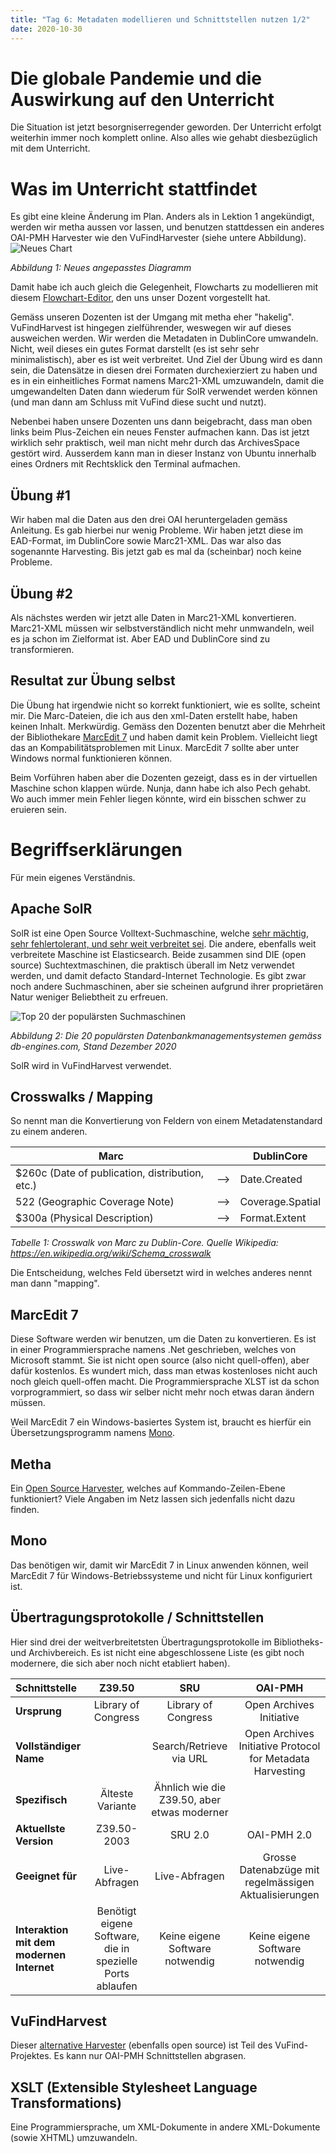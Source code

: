 ```yaml
---
title: "Tag 6: Metadaten modellieren und Schnittstellen nutzen 1/2"
date: 2020-10-30
---
```

# Die globale Pandemie und die Auswirkung auf den Unterricht
Die Situation ist jetzt besorgniserregender geworden. 
Der Unterricht erfolgt weiterhin immer noch komplett online. Also alles wie gehabt diesbezüglich mit dem Unterricht. 

# Was im Unterricht stattfindet
Es gibt eine kleine Änderung im Plan. 
Anders als in Lektion 1 angekündigt, werden wir metha aussen vor lassen, und benutzen stattdessen ein anderes OAI-PMH Harvester wie den VuFindHarvester (siehe untere Abbildung).   
![Neues Chart](https://raw.githubusercontent.com/charleswinkler/charleswinkler.github.io/master/_images/mermaid-diagram-20201223173923.png)

_Abbildung 1: Neues angepasstes Diagramm_

Damit habe ich auch gleich die Gelegenheit, Flowcharts zu modellieren mit diesem [Flowchart-Editor](https://felixlohmeier.de/dla/systemarchitektur.html), den uns unser Dozent vorgestellt hat. 

Gemäss unseren Dozenten ist der Umgang mit metha eher "hakelig". VuFindHarvest ist hingegen zielführender, weswegen wir auf dieses ausweichen werden. Wir werden die Metadaten in DublinCore umwandeln. Nicht, weil dieses ein gutes Format darstellt (es ist sehr sehr minimalistisch), aber es ist weit verbreitet. Und Ziel der Übung wird es dann sein, die Datensätze in diesen drei Formaten durchexierziert zu haben und es in ein einheitliches Format namens Marc21-XML umzuwandeln, damit die umgewandelten Daten dann wiederum für SolR verwendet werden können (und man dann am Schluss mit VuFind diese sucht und nutzt). 

Nebenbei haben unsere Dozenten uns dann beigebracht, dass man  oben links beim Plus-Zeichen ein neues Fenster aufmachen kann. Das ist jetzt wirklich sehr praktisch, weil man nicht mehr durch das ArchivesSpace gestört wird. Ausserdem kann man in dieser Instanz von Ubuntu innerhalb eines Ordners mit Rechtsklick den Terminal aufmachen. 

## Übung #1
Wir haben mal die Daten aus den drei OAI heruntergeladen gemäss Anleitung. Es gab hierbei nur wenig Probleme. Wir haben jetzt diese im EAD-Format, im DublinCore sowie Marc21-XML. Das war also das sogenannte Harvesting. Bis jetzt gab es mal da (scheinbar) noch keine Probleme. 

## Übung #2
Als nächstes werden wir jetzt alle Daten in Marc21-XML konvertieren. Marc21-XML müssen wir selbstverständlich nicht mehr unmwandeln, weil es ja schon im Zielformat ist. Aber EAD und DublinCore sind zu transformieren. 

## Resultat zur Übung selbst
Die Übung hat irgendwie nicht so korrekt funktioniert, wie es sollte, scheint mir. Die Marc-Dateien, die ich aus den xml-Daten erstellt habe, haben keinen Inhalt. Merkwürdig. Gemäss den Dozenten benutzt aber die Mehrheit der Bibliothekare [MarcEdit 7](#MarcEdit-7) und haben damit kein Problem. Vielleicht liegt das an Kompabilitätsproblemen mit Linux. 
MarcEdit 7 sollte aber unter Windows normal funktionieren können. 

Beim Vorführen haben aber die Dozenten gezeigt, dass es in der virtuellen Maschine schon klappen würde. Nunja, dann habe ich also Pech gehabt. Wo auch immer mein Fehler liegen könnte, wird ein bisschen schwer zu eruieren sein. 

# Begriffserklärungen
Für mein eigenes Verständnis. 
## Apache SolR
SolR ist eine Open Source Volltext-Suchmaschine, welche [sehr mächtig, sehr fehlertolerant, und sehr weit verbreitet sei](https://www.bigdata-insider.de/was-ist-solr-a-728279/#:~:text=Zur%20Kommunikation%20nutzt%20SolR%20das,wie%20XML%2C%20JSON%20oder%20PDF.&text=Bei%20SolR%2C%20ausgesprochen%20%E2%80%9ESolar%E2%80%9C,dem%20Apache%2DLucene%2DProjekt.). Die andere, ebenfalls weit verbreitete Maschine ist Elasticsearch. Beide zusammen sind DIE (open source) Suchtextmaschinen, die praktisch überall im Netz verwendet werden, und damit defacto Standard-Internet Technologie. Es gibt zwar noch andere Suchmaschinen, aber sie scheinen aufgrund ihrer proprietären Natur weniger Beliebtheit zu erfreuen. 

![Top 20 der populärsten Suchmaschinen](https://raw.githubusercontent.com/charleswinkler/charleswinkler.github.io/master/_images/DB_Engine_ranks.png)

_Abbildung 2: Die 20 populärsten Datenbankmanagementsystemen gemäss db-engines.com, Stand Dezember 2020_

SolR wird in VuFindHarvest verwendet. 

## Crosswalks / Mapping
So nennt man die Konvertierung von Feldern von einem Metadatenstandard zu einem anderen. 

| Marc |  |DublinCore | 
|--------| --- | ---- | 
| $260c (Date of publication, distribution, etc.) | --> |Date.Created |
| 522 (Geographic Coverage Note)|--> | Coverage.Spatial |
| $300a (Physical Description)|--> | Format.Extent |

_Tabelle 1: Crosswalk von Marc zu Dublin-Core. Quelle Wikipedia: https://en.wikipedia.org/wiki/Schema_crosswalk_

Die Entscheidung, welches Feld übersetzt wird in welches anderes nennt man dann "mapping". 

## MarcEdit 7
Diese Software werden wir benutzen, um die Daten zu konvertieren. Es ist in einer Programmiersprache namens .Net geschrieben, welches von Microsoft stammt. Sie ist nicht open source (also nicht quell-offen), aber dafür kostenlos. Es wundert mich, dass man etwas kostenloses nicht auch noch gleich quell-offen macht. Die Programmiersprache XLST ist da schon vorprogrammiert, so dass wir selber nicht mehr noch etwas daran ändern müssen. 
 
Weil MarcEdit 7 ein Windows-basiertes System ist, braucht es hierfür ein Übersetzungsprogramm namens [Mono](#Mono). 

## Metha
Ein [Open Source Harvester](https://github.com/miku/metha), welches auf Kommando-Zeilen-Ebene funktioniert? Viele Angaben im Netz lassen sich jedenfalls nicht dazu finden. 

## Mono
Das benötigen wir, damit wir MarcEdit 7 in Linux anwenden können, weil MarcEdit 7 für Windows-Betriebssysteme und nicht für Linux konfiguriert ist. 

## Übertragungsprotokolle / Schnittstellen
Hier sind drei der weitverbreitetsten Übertragungsprotokolle im Bibliotheks- und Archivbereich. Es ist nicht eine abgeschlossene Liste (es gibt noch modernere, die sich aber noch nicht etabliert haben). 

| **Schnittstelle**| Z39.50 | SRU | OAI-PMH |
|:-- | :-: | :-: | :-: |
| **Ursprung** | Library of Congress | Library of Congress | Open Archives Initiative |  
| **Vollständiger Name** |  | Search/Retrieve via URL | Open Archives Initiative Protocol for Metadata Harvesting |  
| **Spezifisch** | Älteste Variante | Ähnlich wie die Z39.50, aber etwas moderner |  |   
| **Aktuellste Version** | Z39.50-2003 | SRU 2.0 | OAI-PMH 2.0 |   
| **Geeignet für** | Live-Abfragen | Live-Abfragen| Grosse Datenabzüge mit regelmässigen Aktualisierungen|
| **Interaktion mit dem modernen Internet** | Benötigt eigene Software, die in spezielle Ports ablaufen | Keine eigene Software notwendig | Keine eigene Software notwendig |

## VuFindHarvest
Dieser [alternative Harvester](https://github.com/vufind-org/vufindharvest) (ebenfalls open source)  ist Teil des VuFind-Projektes. Es kann nur OAI-PMH Schnittstellen abgrasen. 

## XSLT (Extensible Stylesheet Language Transformations)
Eine Programmiersprache, um XML-Dokumente in andere XML-Dokumente (sowie XHTML) umzuwandeln. 


